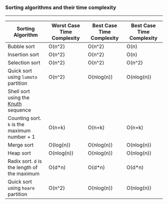 ### Sorting algorithms and their time complexity

---

| Sorting Algorithm                                                                      | Worst Case Time Complexity | Best Case Time Complexity | Best Case Time Complexity |
| -------------------------------------------------------------------------------------- | -------------------------- | ------------------------- | ------------------------- |
| Bubble sort                                                                            | O(n^2)                     | O(n^2)                    | O(n)                      |
| Insertion sort                                                                         | O(n^2)                     | O(n^2)                    | O(n)                      |
| Selection sort                                                                         | O(n^2)                     | O(n^2)                    | O(n^2)                    |
| Quick sort using `lumoto` partition                                                      | O(n^2)                     | O(nlog(n))                | O(nlog(n))                |
| Shell sort using the [Knuth](https://en.wikipedia.org/wiki/Shellsort "Knuth") sequence |                            |                           |
| Counting sort. `k` is the maximum number + 1                                           | O(n+k)                     | O(n+k)                    | O(n+k)                    |
| Merge sort                                                                             | O(log(n))                  | O(nlog(n))                | O(nlog(n))                |
| Heap sort                                                                              | O(nlog(n))                 | O(nlog(n))                | O(nlog(n))                |
| Radix sort. `d` is the length of the maximum                                           | O(d\*n)                    | O(d\*n)                   | O(d\*n)                   |
| Quick sort using `hoare` partition                                                      | O(n^2)                     | O(nlog(n))                | O(nlog(n))                |
